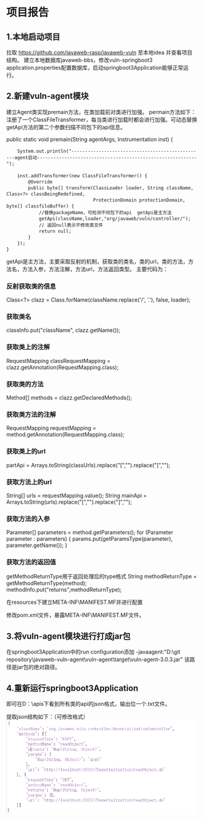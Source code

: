 # 项目报告

## 1.本地启动项目

拉取 https://github.com/javaweb-rasp/javaweb-vuln 至本地idea 并查看项目结构。
建立本地数据库javaweb-bbs，修改vuln-springboot3 application.properties配置数据库，启动springboot3Application能够正常运行。

## 2.新建vuln-agent模块

建立Agent类实现premain方法，在类加载前对类进行加强。
permain方法如下：注册了一个ClassFileTransformer，每当类进行加载时都会进行加强。可动态替换getApi方法的第二个参数扫描不同包下的api信息。

public static void premain(String agentArgs, Instrumentation inst) {

        System.out.println("-------------------------------------------------agent启动-----------------------------------------------------------");

        inst.addTransformer(new ClassFileTransformer() {
            @Override
            public byte[] transform(ClassLoader loader, String className, Class<?> classBeingRedefined,
                                    ProtectionDomain protectionDomain, byte[] classfileBuffer) {
                //替换packageName，可检测不同包下的api  getApi是主方法
                getApi(className,loader,"org/javaweb/vuln/controller/");
                // 返回null表示不修改类文件
                return null;
            }
        });
    }
getApi是主方法，主要采取反射的机制，获取类的类名，类的url，类的方法，方法名，方法入参，方法注解，方法url，方法返回类型。
主要代码为：

### 反射获取类的信息

Class<?> clazz = Class.forName(className.replace('/', '.'), false, loader);

### 获取类名

classInfo.put("className", clazz.getName());

### 获取类上的注解

RequestMapping classRequestMapping = clazz.getAnnotation(RequestMapping.class);

### 获取类的方法

Method[] methods = clazz.getDeclaredMethods();

### 获取类方法的注解

RequestMapping requestMapping = method.getAnnotation(RequestMapping.class);

### 获取类上的url

partApi = Arrays.toString(classUrls).replace("[","").replace("]","");

### 获取方法上的url

String[] urls = requestMapping.value();
String mainApi = Arrays.toString(urls).replace("[","").replace("]","");

### 获取方法的入参

Parameter[] parameters = method.getParameters();
for (Parameter parameter : parameters) {
params.put(getParamsType(parameter), parameter.getName());
}

### 获取方法的返回值
getMethodReturnType用于返回处理后的type格式
String methodReturnType = getMethodReturnType(method);
methodInfo.put("returns",methodReturnType);


在resources下建立META-INF\MANIFEST.MF并进行配置

修改pom.xml文件，暴露META-INF\MANIFEST.MF文件。

## 3.将vuln-agent模块进行打成jar包

在springboot3Application中的run configuration添加 -javaagent:"D:\git repository\javaweb-vuln-agent\vuln-agent\target\vuln-agent-3.0.3.jar" 该路径是jar包的绝对路径。

## 4.重新运行springboot3Application

即可在D：\\apis下看到所有类的api的json格式，输出位一个.txt文件。

提取json结构如下：（可修改格式）
![img.png](img.png)